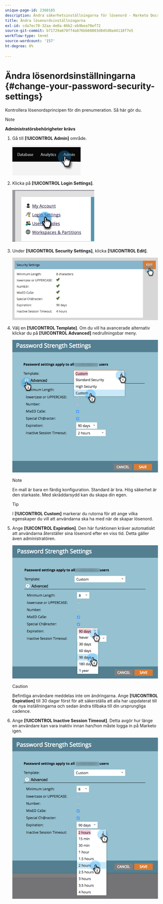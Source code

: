 ```yaml
---
unique-page-id: 2360185
description: Ändra säkerhetsinställningarna för lösenord - Marketo Docs - produktdokumentation
title: Ändra lösenordsinställningarna
exl-id: cda7ec70-32aa-4e0a-86b2-eb9bea70ef72
source-git-commit: b71729a678ff4a676bb60803d845d0a44118f7e5
workflow-type: tm+mt
source-wordcount: '157'
ht-degree: 0%

---
```


# Ändra lösenordsinställningarna {#change-your-password-security-settings}

Kontrollera lösenordsprincipen för din prenumeration. Så här gör du.

>[!NOTE]
>
>**Administratörsbehörigheter krävs**

1. Gå till **[!UICONTROL Admin]** område.

   ![](assets/change-your-password-security-settings-1.png)

1. Klicka på **[!UICONTROL Login Settings]**.

   ![](assets/change-your-password-security-settings-2.png)

1. Under **[!UICONTROL Security Settings]**, klicka **[!UICONTROL Edit]**.

   ![](assets/change-your-password-security-settings-3.png)

1. Välj en **[!UICONTROL Template]**. Om du vill ha avancerade alternativ klickar du på **[!UICONTROL Advanced]** nedrullningsbar meny.

   ![](assets/change-your-password-security-settings-4.png)

   >[!NOTE]
   >
   >En mall är bara en färdig konfiguration. Standard är bra. Hög säkerhet är den starkaste. Med skräddarsydd kan du skapa din egen.

   >[!TIP]
   >
   >I **[!UICONTROL Custom]** markerar du rutorna för att ange vilka egenskaper du vill att användarna ska ha med när de skapar lösenord.

1. Ange **[!UICONTROL Expiration]**. Den här funktionen kräver automatiskt att användarna återställer sina lösenord efter en viss tid. Detta gäller även administratören.

   ![](assets/change-your-password-security-settings-5.png)

   >[!CAUTION]
   >
   >Befintliga användare meddelas inte om ändringarna. Ange **[!UICONTROL Expiration]** till 30 dagar först för att säkerställa att alla har uppdaterat till de nya inställningarna och sedan ändra tillbaka till din ursprungliga cadence.

1. Ange **[!UICONTROL Inactive Session Timeout]**. Detta avgör hur länge en användare kan vara inaktiv innan han/hon måste logga in på Marketo igen.

   ![](assets/change-your-password-security-settings-6.png)
